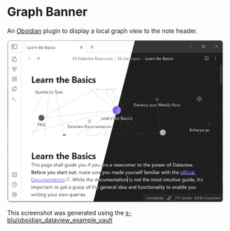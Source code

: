 # Graph Banner

An [Obsidian](https://obsidian.md/) plugin to display a local graph view to the note header.

![screenshot thumbnail](./thumbnail.png)

This screenshot was generated using the [s-blu/obsidian_dataview_example_vault](https://github.com/s-blu/obsidian_dataview_example_vault)
